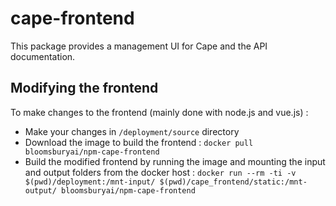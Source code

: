 # cape-frontend
This package provides a management UI for Cape and the API documentation.

## Modifying the frontend

To make changes to the frontend (mainly done with node.js and vue.js) :
   * Make your changes in `/deployment/source` directory
   * Download the image to build the frontend : `docker pull bloomsburyai/npm-cape-frontend`
   * Build the modified frontend by running the image and mounting the input and output folders from the docker host :
     `docker run --rm -ti -v $(pwd)/deployment:/mnt-input/ $(pwd)/cape_frontend/static:/mnt-output/ bloomsburyai/npm-cape-frontend`


